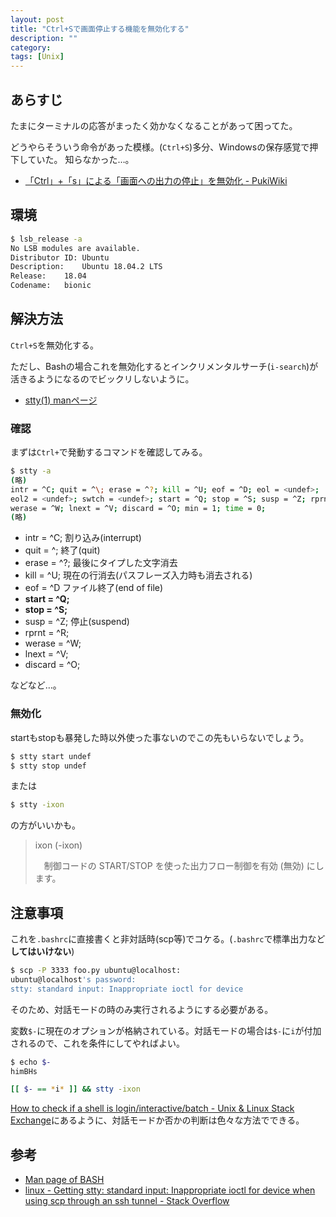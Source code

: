 ```yaml
---
layout: post
title: "Ctrl+Sで画面停止する機能を無効化する"
description: ""
category: 
tags: [Unix]
---
```


## あらすじ

たまにターミナルの応答がまったく効かなくなることがあって困ってた。

どうやらそういう命令があった模様。(`Ctrl+S`)多分、Windowsの保存感覚で押下していた。
知らなかった…。

- [「Ctrl」+「s」による「画面への出力の停止」を無効化 - PukiWiki](http://www.lovebug.jp/index.php?%E3%80%8CCtrl%E3%80%8D%2B%E3%80%8Cs%E3%80%8D%E3%81%AB%E3%82%88%E3%82%8B%E3%80%8C%E7%94%BB%E9%9D%A2%E3%81%B8%E3%81%AE%E5%87%BA%E5%8A%9B%E3%81%AE%E5%81%9C%E6%AD%A2%E3%80%8D%E3%82%92%E7%84%A1%E5%8A%B9%E5%8C%96)

## 環境

```bash
$ lsb_release -a
No LSB modules are available.
Distributor ID:	Ubuntu
Description:	Ubuntu 18.04.2 LTS
Release:	18.04
Codename:	bionic
```

## 解決方法

`Ctrl+S`を無効化する。

ただし、Bashの場合これを無効化するとインクリメンタルサーチ(`i-search`)が活きるようになるのでビックリしないように。

- [stty(1) manページ](https://nxmnpg.lemoda.net/ja/1/stty)

### 確認

まずは`Ctrl+`で発動するコマンドを確認してみる。

```bash
$ stty -a
(略)
intr = ^C; quit = ^\; erase = ^?; kill = ^U; eof = ^D; eol = <undef>;
eol2 = <undef>; swtch = <undef>; start = ^Q; stop = ^S; susp = ^Z; rprnt = ^R;
werase = ^W; lnext = ^V; discard = ^O; min = 1; time = 0;
(略)
```

- intr = ^C; 割り込み(interrupt)
- quit = ^\; 終了(quit)
- erase = ^?; 最後にタイプした文字消去
- kill = ^U; 現在の行消去(パスフレーズ入力時も消去される)
- eof = ^D ファイル終了(end of file)
- **start = ^Q;**
- **stop = ^S;**
- susp = ^Z; 停止(suspend)
- rprnt = ^R;
- werase = ^W; 
- lnext = ^V;
- discard = ^O;

などなど…。

### 無効化

startもstopも暴発した時以外使った事ないのでこの先もいらないでしょう。

```bash
$ stty start undef
$ stty stop undef
```

または

```bash
$ stty -ixon
```

の方がいいかも。

> ixon (-ixon)
>
> 　制御コードの START/STOP を使った出力フロー制御を有効 (無効) にします。

## 注意事項 

これを`.bashrc`に直接書くと非対話時(scp等)でコケる。(`.bashrc`で標準出力など**してはいけない**)

```bash
$ scp -P 3333 foo.py ubuntu@localhost:
ubuntu@localhost's password:
stty: standard input: Inappropriate ioctl for device
```


そのため、対話モードの時のみ実行されるようにする必要がある。

変数`$-`に現在のオプションが格納されている。対話モードの場合は`$-`に`i`が付加されるので、これを条件にしてやればよい。 

```bash
$ echo $-
himBHs
```

```bash
[[ $- == *i* ]] && stty -ixon
```

[How to check if a shell is login/interactive/batch - Unix & Linux Stack Exchange](https://unix.stackexchange.com/questions/26676/how-to-check-if-a-shell-is-login-interactive-batch)にあるように、対話モードか否かの判断は色々な方法でできる。

## 参考

- [Man page of BASH](https://linuxjm.osdn.jp/html/GNU_bash/man1/bash.1.html)
- [linux - Getting stty: standard input: Inappropriate ioctl for device when using scp through an ssh tunnel - Stack Overflow](https://stackoverflow.com/questions/24623021/getting-stty-standard-input-inappropriate-ioctl-for-device-when-using-scp-thro)


